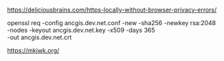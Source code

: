 https://deliciousbrains.com/https-locally-without-browser-privacy-errors/

openssl req -config ancgis.dev.net.conf -new -sha256 -newkey rsa:2048 \
-nodes -keyout ancgis.dev.net.key -x509 -days 365 \
-out ancgis.dev.net.crt

https://mkjwk.org/